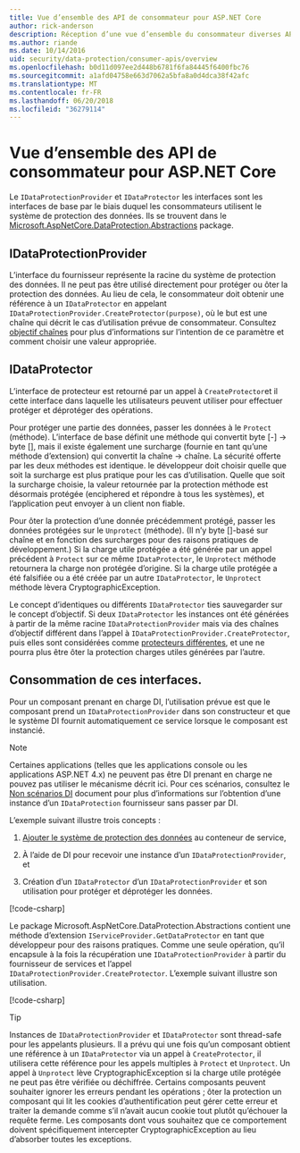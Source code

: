 ```yaml
---
title: Vue d’ensemble des API de consommateur pour ASP.NET Core
author: rick-anderson
description: Réception d’une vue d’ensemble du consommateur diverses API disponibles dans la bibliothèque ASP.NET Core data protection.
ms.author: riande
ms.date: 10/14/2016
uid: security/data-protection/consumer-apis/overview
ms.openlocfilehash: b0d11d097ee2d448b6781f6fa84445f6400fbc76
ms.sourcegitcommit: a1afd04758e663d7062a5bfa8a0d4dca38f42afc
ms.translationtype: MT
ms.contentlocale: fr-FR
ms.lasthandoff: 06/20/2018
ms.locfileid: "36279114"
---
```

# <a name="consumer-apis-overview-for-aspnet-core"></a>Vue d’ensemble des API de consommateur pour ASP.NET Core

Le `IDataProtectionProvider` et `IDataProtector` les interfaces sont les interfaces de base par le biais duquel les consommateurs utilisent le système de protection des données. Ils se trouvent dans le [Microsoft.AspNetCore.DataProtection.Abstractions](https://www.nuget.org/packages/Microsoft.AspNetCore.DataProtection.Abstractions/) package.

## <a name="idataprotectionprovider"></a>IDataProtectionProvider

L’interface du fournisseur représente la racine du système de protection des données. Il ne peut pas être utilisé directement pour protéger ou ôter la protection des données. Au lieu de cela, le consommateur doit obtenir une référence à un `IDataProtector` en appelant `IDataProtectionProvider.CreateProtector(purpose)`, où le but est une chaîne qui décrit le cas d’utilisation prévue de consommateur. Consultez [objectif chaînes](xref:security/data-protection/consumer-apis/purpose-strings) pour plus d’informations sur l’intention de ce paramètre et comment choisir une valeur appropriée.

## <a name="idataprotector"></a>IDataProtector

L’interface de protecteur est retourné par un appel à `CreateProtector`et il cette interface dans laquelle les utilisateurs peuvent utiliser pour effectuer protéger et déprotéger des opérations.

Pour protéger une partie des données, passer les données à le `Protect` (méthode). L’interface de base définit une méthode qui convertit byte [-] -> byte [], mais il existe également une surcharge (fournie en tant qu’une méthode d’extension) qui convertit la chaîne -> chaîne. La sécurité offerte par les deux méthodes est identique. le développeur doit choisir quelle que soit la surcharge est plus pratique pour les cas d’utilisation. Quelle que soit la surcharge choisie, la valeur retournée par la protection méthode est désormais protégée (enciphered et répondre à tous les systèmes), et l’application peut envoyer à un client non fiable.

Pour ôter la protection d’une donnée précédemment protégé, passer les données protégées sur le `Unprotect` (méthode). (Il n’y byte []-basé sur chaîne et en fonction des surcharges pour des raisons pratiques de développement.) Si la charge utile protégée a été générée par un appel précédent à `Protect` sur ce même `IDataProtector`, le `Unprotect` méthode retournera la charge non protégée d’origine. Si la charge utile protégée a été falsifiée ou a été créée par un autre `IDataProtector`, le `Unprotect` méthode lèvera CryptographicException.

Le concept d’identiques ou différents `IDataProtector` ties sauvegarder sur le concept d’objectif. Si deux `IDataProtector` les instances ont été générées à partir de la même racine `IDataProtectionProvider` mais via des chaînes d’objectif différent dans l’appel à `IDataProtectionProvider.CreateProtector`, puis elles sont considérées comme [protecteurs différentes](xref:security/data-protection/consumer-apis/purpose-strings), et une ne pourra plus être ôter la protection charges utiles générées par l’autre.

## <a name="consuming-these-interfaces"></a>Consommation de ces interfaces.

Pour un composant prenant en charge DI, l’utilisation prévue est que le composant prend un `IDataProtectionProvider` dans son constructeur et que le système DI fournit automatiquement ce service lorsque le composant est instancié.

> [!NOTE]
> Certaines applications (telles que les applications console ou les applications ASP.NET 4.x) ne peuvent pas être DI prenant en charge ne pouvez pas utiliser le mécanisme décrit ici. Pour ces scénarios, consultez le [Non scénarios DI](xref:security/data-protection/configuration/non-di-scenarios) document pour plus d’informations sur l’obtention d’une instance d’un `IDataProtection` fournisseur sans passer par DI.

L’exemple suivant illustre trois concepts :

1. [Ajouter le système de protection des données](xref:security/data-protection/configuration/overview) au conteneur de service,

2. À l’aide de DI pour recevoir une instance d’un `IDataProtectionProvider`, et

3. Création d’un `IDataProtector` d’un `IDataProtectionProvider` et son utilisation pour protéger et déprotéger les données.

[!code-csharp[](../using-data-protection/samples/protectunprotect.cs?highlight=26,34,35,36,37,38,39,40)]

Le package Microsoft.AspNetCore.DataProtection.Abstractions contient une méthode d’extension `IServiceProvider.GetDataProtector` en tant que développeur pour des raisons pratiques. Comme une seule opération, qu’il encapsule à la fois la récupération une `IDataProtectionProvider` à partir du fournisseur de services et l’appel `IDataProtectionProvider.CreateProtector`. L’exemple suivant illustre son utilisation.

[!code-csharp[](./overview/samples/getdataprotector.cs?highlight=15)]

>[!TIP]
> Instances de `IDataProtectionProvider` et `IDataProtector` sont thread-safe pour les appelants plusieurs. Il a prévu qui une fois qu’un composant obtient une référence à un `IDataProtector` via un appel à `CreateProtector`, il utilisera cette référence pour les appels multiples à `Protect` et `Unprotect`. Un appel à `Unprotect` lève CryptographicException si la charge utile protégée ne peut pas être vérifiée ou déchiffrée. Certains composants peuvent souhaiter ignorer les erreurs pendant les opérations ; ôter la protection un composant qui lit les cookies d’authentification peut gérer cette erreur et traiter la demande comme s’il n’avait aucun cookie tout plutôt qu’échouer la requête ferme. Les composants dont vous souhaitez que ce comportement doivent spécifiquement intercepter CryptographicException au lieu d’absorber toutes les exceptions.
